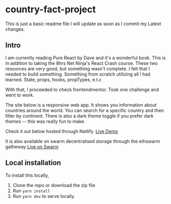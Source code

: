 # country-fact-project

This is just a basic readme file I will update as soon as I commit my Latest changes.

## Intro

I am currently reading Pure React by Dave and it's a wonderful book. This is in addition to taking the 8hrs Net Ninja's React Crash course. These two resources are very good, but something wasn't complete. I felt that I needed to build something. Something from scratch utilizing all I had learned. State, props, hooks, propTypes, e.t.c

With that, I proceeded to check frontendmentor. Took one challenge and went to work.

The site below is a responsive web app. It shows you information about countries around the world. You can search for a specific country and then filter by continent.
There is also a dark theme toggle if you prefer dark themes -- this was really fun to make.

Check it out below hosted through Netlify.
[Live Demo](https://country-fact.netlify.app/)

It is also available on swarm decentralised storage through the ethswarm gatheway
[Live on Swarm](https://bah5acgzauwjg4hrcq6kwyfqwotz76bydgowyywebbrobdn4za5w4id7m4yda.bzz.link/)

## Local installation

To install this locally,

1. Clone the repo or download the zip file
2. Run `yarn install`
3. Run `yarn dev` to serve locally.
